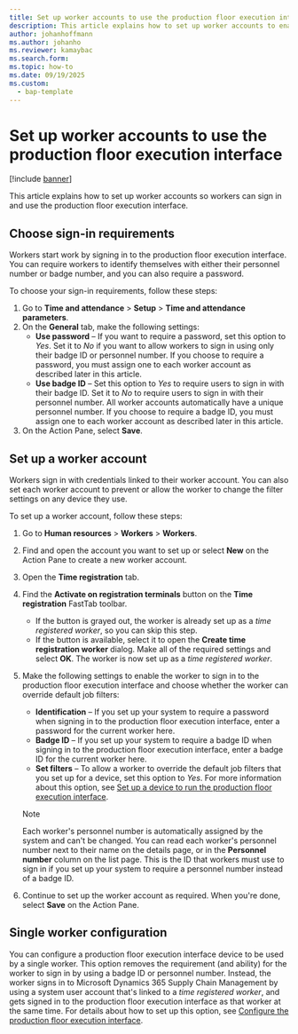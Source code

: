 ```yaml
---
title: Set up worker accounts to use the production floor execution interface
description: This article explains how to set up worker accounts to enable workers to sign in and use the production floor execution interface
author: johanhoffmann
ms.author: johanho
ms.reviewer: kamaybac
ms.search.form:
ms.topic: how-to
ms.date: 09/19/2025
ms.custom: 
  - bap-template
---
```



# Set up worker accounts to use the production floor execution interface

[!include [banner](../includes/banner.md)]

This article explains how to set up worker accounts so workers can sign in and use the production floor execution interface.

## Choose sign-in requirements

Workers start work by signing in to the production floor execution interface. You can require workers to identify themselves with either their personnel number or badge number, and you can also require a password.

To choose your sign-in requirements, follow these steps:

1. Go to **Time and attendance** \> **Setup** \> **Time and attendance parameters**.
1. On the **General** tab, make the following settings:
    - **Use password** – If you want to require a password, set this option to *Yes*. Set it to *No* if you want to allow workers to sign in using only their badge ID or personnel number. If you choose to require a password, you must assign one to each worker account as described later in this article.
    - **Use badge ID** – Set this option to *Yes* to require users to sign in with their badge ID. Set it to *No* to require users to sign in with their personnel number. All worker accounts automatically have a unique personnel number. If you choose to require a badge ID, you must assign one to each worker account as described later in this article.
1. On the Action Pane, select **Save**.

## Set up a worker account

Workers sign in with credentials linked to their worker account. You can also set each worker account to prevent or allow the worker to change the filter settings on any device they use.

To set up a worker account, follow these steps:

1. Go to **Human resources** \> **Workers** \> **Workers**.
1. Find and open the account you want to set up or select **New** on the Action Pane to create a new worker account.
1. Open the **Time registration** tab.
1. Find the **Activate on registration terminals** button on the **Time registration** FastTab toolbar.
    - If the button is grayed out, the worker is already set up as a *time registered worker*, so you can skip this step.
    - If the button is available, select it to open the **Create time registration worker** dialog. Make all of the required settings and select **OK**. The worker is now set up as a *time registered worker*.
1. Make the following settings to enable the worker to sign in to the production floor execution interface and choose whether the worker can override default job filters:
    - **Identification** – If you set up your system to require a password when signing in to the production floor execution interface, enter a password for the current worker here.
    - **Badge ID** – If you set up your system to require a badge ID when signing in to the production floor execution interface, enter a badge ID for the current worker here.
    - **Set filters** – To allow a worker to override the default job filters that you set up for a device, set this option to *Yes*. For more information about this option, see [Set up a device to run the production floor execution interface](production-floor-execution-setup.md).

    > [!NOTE]
    > Each worker's personnel number is automatically assigned by the system and can't be changed. You can read each worker's personnel number next to their name on the details page, or in the **Personnel number** column on the list page. This is the ID that workers must use to sign in if you set up your system to require a personnel number instead of a badge ID.

1. Continue to set up the worker account as required. When you're done, select **Save** on the Action Pane.

## Single worker configuration

You can configure a production floor execution interface device to be used by a single worker. This option removes the requirement (and ability) for the worker to sign in by using a badge ID or personnel number. Instead, the worker signs in to Microsoft Dynamics 365 Supply Chain Management by using a system user account that's linked to a *time registered worker*, and gets signed in to the production floor execution interface as that worker at the same time. For details about how to set up this option, see [Configure the production floor execution interface](production-floor-execution-configure.md).
